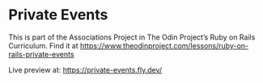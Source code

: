 # Private Events

This is part of the Associations Project in The Odin Project’s Ruby on Rails Curriculum. Find it at https://www.theodinproject.com/lessons/ruby-on-rails-private-events

Live preview at: https://private-events.fly.dev/

